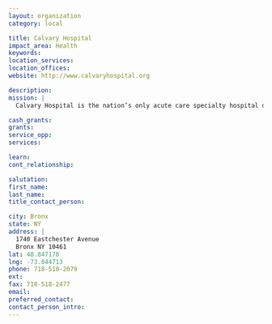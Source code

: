 ```yaml
---
layout: organization
category: local

title: Calvary Hospital
impact_area: Health
keywords: 
location_services: 
location_offices: 
website: http://www.calvaryhospital.org

description: 
mission: |
  Calvary Hospital is the nation’s only acute care specialty hospital devoted to the palliative care of adult patients with advanced cancer.

cash_grants: 
grants: 
service_opp: 
services: 

learn: 
cont_relationship: 

salutation: 
first_name: 
last_name: 
title_contact_person: 

city: Bronx
state: NY
address: |
  1740 Eastchester Avenue    
  Bronx NY 10461
lat: 40.847178
lng: -73.844713
phone: 718-518-2079
ext: 
fax: 718-518-2477
email: 
preferred_contact: 
contact_person_intro: 
---
```

